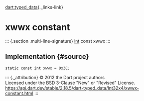 [dart:typed\_data](../../dart-typed_data/dart-typed_data-library){._links-link}

xwwx constant
=============

::: {.section .multi-line-signature}
[int](../../dart-core/int-class) const xwwx
:::

Implementation {#source}
--------------

``` {.language-dart data-language="dart"}
static const int xwwx = 0x3C;
```

::: {._attribution}
© 2012 the Dart project authors\
Licensed under the BSD 3-Clause \"New\" or \"Revised\" License.\
<https://api.dart.dev/stable/2.18.5/dart-typed_data/Int32x4/xwwx-constant.html>
:::

